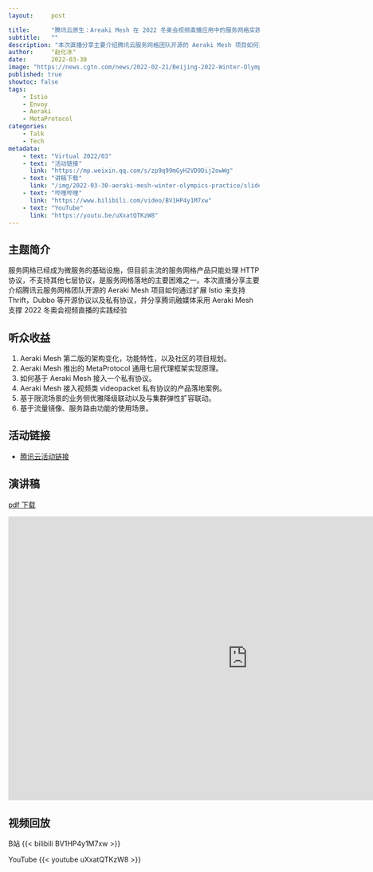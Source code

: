 ```yaml
---
layout:     post

title:      "腾讯云原生：Areaki Mesh 在 2022 冬奥会视频直播应用中的服务网格实践"
subtitle:   ""
description: "本次直播分享主要介绍腾讯云服务网格团队开源的 Aeraki Mesh 项目如何通过扩展 Istio 来支持 Thrift，Dubbo 等开源协议以及私有协议，并分享腾讯融媒体采用 Aeraki Mesh 支撑 2022 冬奥会视频直播的实践经验。"
author:     "赵化冰"
date:       2022-03-30
image: "https://news.cgtn.com/news/2022-02-21/Beijing-2022-Winter-Olympics-closes-with-fireworks-over-Bird-s-Nest-17PnNMaubXq/img/5b6d5bdd0d5442c99b39f4169ba19265/5b6d5bdd0d5442c99b39f4169ba19265.jpeg"
published: true
showtoc: false
tags:
    - Istio
    - Envoy
    - Aeraki
    - MetaProtocol
categories:
    - Talk
    - Tech
metadata:
    - text: "Virtual 2022/03"
    - text: "活动链接"
      link: "https://mp.weixin.qq.com/s/zp9q99mGyH2VD9Dij2owWg"
    - text: "讲稿下载"
      link: "/img/2022-03-30-aeraki-mesh-winter-olympics-practice/slides.pdf"
    - text: "哔哩哔哩"
      link: "https://www.bilibili.com/video/BV1HP4y1M7xw"
    - text: "YouTube"
      link: "https://youtu.be/uXxatQTKzW8"
---
```


## 主题简介

服务网格已经成为微服务的基础设施，但目前主流的服务网格产品只能处理 HTTP 协议，不支持其他七层协议，是服务网格落地的主要困难之一。本次直播分享主要介绍腾讯云服务网格团队开源的 Aeraki Mesh 项目如何通过扩展 Istio 来支持 Thrift，Dubbo 等开源协议以及私有协议，并分享腾讯融媒体采用 Aeraki Mesh 支撑 2022 冬奥会视频直播的实践经验

## 听众收益

1. Aeraki Mesh 第二版的架构变化，功能特性，以及社区的项目规划。
2. Aeraki Mesh 推出的 MetaProtocol 通用七层代理框架实现原理。
3. 如何基于 Aeraki Mesh 接入一个私有协议。
2. Aeraki Mesh 接入视频类 videopacket 私有协议的产品落地案例。
3. 基于限流场景的业务侧优雅降级联动以及与集群弹性扩容联动。
4. 基于流量镜像、服务路由功能的使用场景。

## 活动链接
* [腾讯云活动链接](https://mp.weixin.qq.com/s/zp9q99mGyH2VD9Dij2owWg)

## 演讲稿

[pdf 下载](/img/2022-03-30-aeraki-mesh-winter-olympics-practice/slides.pdf)
<iframe src="https://docs.google.com/presentation/d/e/2PACX-1vS_SlDxcHWPLZxjx69ZGIBMos9FmDYpu2yW-cH4Ljoo9X5_Ucre2p6MlE6L0P4HVw/embed?start=false&loop=false&delayms=3000" frameborder="0" width="960" height="570" allowfullscreen="true" mozallowfullscreen="true" webkitallowfullscreen="true"></iframe>

## 视频回放
B站
{{< bilibili  BV1HP4y1M7xw >}}

YouTube
{{< youtube uXxatQTKzW8 >}} 


